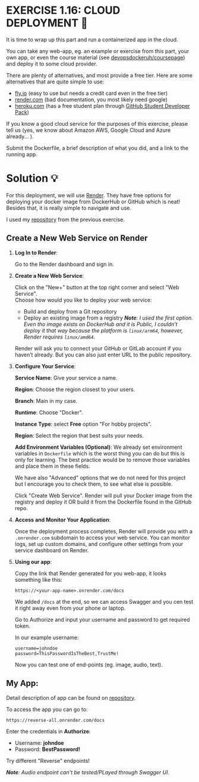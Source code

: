 # EXERCISE 1.16: CLOUD DEPLOYMENT 🤔
It is time to wrap up this part and run a containerized app in the cloud.

You can take any web-app, eg. an example or exercise from this part, your own app, or even the course material (see [devopsdockeruh/coursepage](https://hub.docker.com/r/devopsdockeruh/coursepage)) and deploy it to some cloud provider.

There are plenty of alternatives, and most provide a free tier. Here are some alternatives that are quite simple to use:

- [fly.io](https://fly.io/) (easy to use but needs a credit card even in the free tier)
- [render.com](https://render.com/) (bad documentation, you most likely need google)
- [heroku.com](https://www.heroku.com/) (has a free student plan through [GitHub Student Developer Pack](https://www.heroku.com/github-students))

If you know a good cloud service for the purposes of this exercise, please tell us (yes, we know about Amazon AWS, Google Cloud and Azure already... ).

Submit the Dockerfile, a brief description of what you did, and a link to the running app.

# Solution 💡

For this deployment, we will use [Render](https://render.com/). 
They have free options for deploying your docker image from DockerHub or GitHub which is neat!
Besides that, it is really simple to navigate and use.

I used my [repository](https://github.com/milistu/simple-backend) from the previous exercise.

## Create a New Web Service on Render

1. **Log In to Render**: 

    Go to the Render dashboard and sign in.

2. **Create a New Web Service**:

    Click on the "New+" button at the top right corner and select "Web
    Service". <br>
    Choose how would you like to deploy your web service:
     - Build and deploy from a Git repository
     - Deploy an existing image from a registry
    _**Note**: I used the first option. Even tho image exists on DockerHub and it is Public, I couldn't deploy it that way because the platform is `linux/arm64`, however, Render requires `linux/amd64`._

    Render will ask you to connect your GitHub or GitLab account if you haven’t already. But you can also just enter URL to the public repository.

3. **Configure Your Service**:

    **Service Name**: Give your service a name.
    
    **Region**: Choose the region closest to your users.

    **Branch**: Main in my case.

    **Runtime**: Choose "Docker".

    **Instance Type**: select **Free** option "For hobby projects".

    **Region**: Select the region that best suits your needs.

    **Add Environment Variables (Optional)**: We already set environment variables in `Dockerfile` which is the worst thing you can do but this is only for learning. The best practice would be to remove those variables and place them in these fields.

    We have also "Advanced" options that we do not need for this project but I encourage you to check them, to see what else is possible.

    Click "Create Web Service". Render will pull your Docker image from the registry and deploy it OR build it from the Dockerfile found in the GitHub repo.


4. **Access and Monitor Your Application**:

    Once the deployment process completes, Render will provide you with a `.onrender.com` subdomain to access your web service.
    You can monitor logs, set up custom domains, and configure other settings from your service dashboard on Render.

5. **Using our app**:

    Copy the link that Render generated for you web-app, it looks something like this:
    ```
    https://<your-app-name>.onrender.com/docs
    ```
    We added `/docs` at the end, so we can access Swagger and you cen test it right away even from your phone or laptop.
    
    Go to Authorize and input your username and password to get required token.

    In our example username:
    ```
    username=johndoe
    password=ThisPasswordIsTheBest,TrustMe!
    ```
    Now you can test one of end-points (eg. image, audio, text).

## My App:

Detail description of app can be found on [repository](https://github.com/milistu/simple-backend).

To access the app you can go to:
```bash
https://reverse-all.onrender.com/docs
```

Enter the credentials in **Authorize**:
- Username: **johndoe**
- Password: **BestPassword!**

Try different "Reverse" endpoints!

_**Note**: Audio endpoint can't be tested/PLayed through Swagger UI._